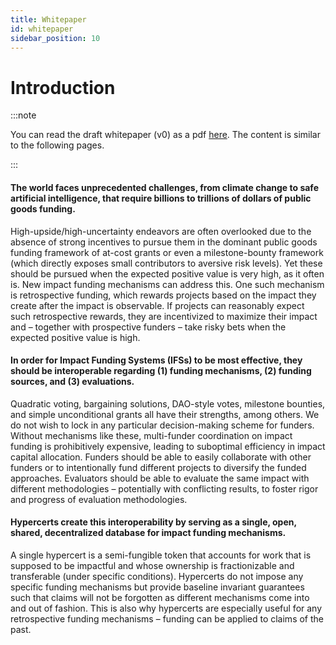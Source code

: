```yaml
---
title: Whitepaper
id: whitepaper
sidebar_position: 10
---
```


# Introduction

:::note

You can read the draft whitepaper (v0) as a pdf [here](../../static/pdf/hypercerts_whitepaper_v0.pdf). The content is similar to the following pages.

:::

#### The world faces unprecedented challenges, from climate change to safe artificial intelligence, that require billions to trillions of dollars of public goods funding.

High-upside/high-uncertainty endeavors are often overlooked due to the absence of strong incentives to pursue them in the dominant public goods funding framework of at-cost grants or even a milestone-bounty framework (which directly exposes small contributors to aversive risk levels). Yet these should be pursued when the expected positive value is very high, as it often is. New impact funding mechanisms can address this. One such mechanism is retrospective funding, which rewards projects based on the impact they create after the impact is observable. If projects can reasonably expect such retrospective rewards, they are incentivized to maximize their impact and – together with prospective funders – take risky bets when the expected positive value is high.

#### In order for Impact Funding Systems (IFSs) to be most effective, they should be interoperable regarding (1) funding mechanisms, (2) funding sources, and (3) evaluations.

Quadratic voting, bargaining solutions, DAO-style votes, milestone bounties, and simple unconditional grants all have their strengths, among others. We do not wish to lock in any particular decision-making scheme for funders. Without mechanisms like these, multi-funder coordination on impact funding is prohibitively expensive, leading to suboptimal efficiency in impact capital allocation. Funders should be able to easily collaborate with other funders or to intentionally fund different projects to diversify the funded approaches. Evaluators should be able to evaluate the same impact with different methodologies – potentially with conflicting results, to foster rigor and progress of evaluation methodologies.

#### Hypercerts create this interoperability by serving as a single, open, shared, decentralized database for impact funding mechanisms.

A single hypercert is a semi-fungible token that accounts for work that is supposed to be impactful and whose ownership is fractionizable and transferable (under specific conditions). Hypercerts do not impose any specific funding mechanisms but provide baseline invariant guarantees such that claims will not be forgotten as different mechanisms come into and out of fashion. This is also why hypercerts are especially useful for any retrospective funding mechanisms – funding can be applied to claims of the past.
